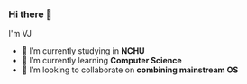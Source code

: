 ### Hi there 👋

I'm VJ

- 🔭 I’m currently studying in <b>NCHU</b>
- 🌱 I’m currently learning <b>Computer Science</b>
- 👯 I’m looking to collaborate on <b>combining mainstream OS</b>
<!-- 🤔 I’m looking for help with
